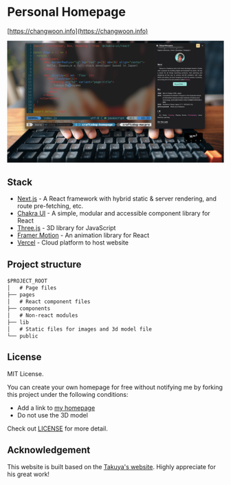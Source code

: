# Personal Homepage

[https://changwoon.info](https://changwoon.info)


[![YouTube thumbnail](./doc/thumb.png)](https://changwoon.info)

## Stack

- [Next.js](https://nextjs.org/) - A React framework with hybrid static & server rendering, and route pre-fetching, etc.
- [Chakra UI](https://chakra-ui.com/) - A simple, modular and accessible component library for React
- [Three.js](https://threejs.org/) - 3D library for JavaScript
- [Framer Motion](https://www.framer.com/motion/) - An animation library for React
- [Vercel](https://vercel.com/) - Cloud platform to host website

## Project structure

```
$PROJECT_ROOT
│   # Page files
├── pages
│   # React component files
├── components
│   # Non-react modules
├── lib
│   # Static files for images and 3d model file
└── public
```

## License

MIT License.

You can create your own homepage for free without notifying me by forking this project under the following conditions:

- Add a link to [my homepage](https://changwoon.info/)
- Do not use the 3D model

Check out [LICENSE](./LICENSE) for more detail.

## Acknowledgement
This website is built based on the [Takuya's website](https://www.craftz.dog/).
Highly appreciate for his great work!

